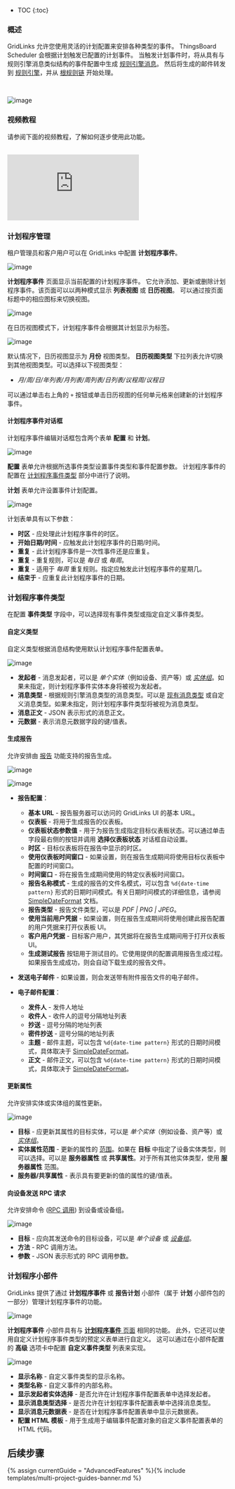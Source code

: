 * TOC
{:toc}

### 概述

GridLinks 允许您使用灵活的计划配置来安排各种类型的事件。
ThingsBoard Scheduler 会根据计划触发已配置的计划事件。
当触发计划事件时，将从具有与规则引擎消息类似结构的事件配置中生成 [规则引擎消息](/docs/{{docsPrefix}}user-guide/rule-engine-2-0/overview/#rule-engine-message)。
然后将生成的邮件转发到 [规则引擎](/docs/{{docsPrefix}}user-guide/rule-engine-2-0/re-getting-started/)，并从 [根规则链](/docs/{{docsPrefix}}user-guide/rule-engine-2-0/overview/#rule-chain) 开始处理。

<br>

![image](/images/user-guide/scheduler.svg)

### 视频教程

请参阅下面的视频教程，了解如何逐步使用此功能。

<br>
<div id="video">
    <div id="video_wrapper">
        <iframe src="https://www.youtube.com/embed/RnHAao8yET4" frameborder="0" allowfullscreen></iframe>
    </div>
</div>

### 计划程序管理

租户管理员和客户用户可以在 GridLinks 中配置 **计划程序事件**。

![image](/images/user-guide/ui/scheduler.png)

**计划程序事件** 页面显示当前配置的计划程序事件。
它允许添加、更新或删除计划程序事件。该页面可以以两种模式显示 **列表视图** 或 **日历视图**。
可以通过按页面标题中的相应图标来切换视图。

![image](/images/user-guide/ui/scheduler-view-buttons.png)

在日历视图模式下，计划程序事件会根据其计划显示为标签。

![image](/images/user-guide/ui/scheduler-calendar-view.png)

默认情况下，日历视图显示为 **月份** 视图类型。
**日历视图类型** 下拉列表允许切换到其他视图类型。可以选择以下视图类型：

- *月/周/日/年列表/月列表/周列表/日列表/议程周/议程日*

可以通过单击右上角的 `+` 按钮或单击日历视图的任何单元格来创建新的计划程序事件。

#### 计划程序事件对话框

计划程序事件编辑对话框包含两个表单 **配置** 和 **计划**。

![image](/images/user-guide/ui/scheduler-event-dialog.png)

**配置** 表单允许根据所选事件类型设置事件类型和事件配置参数。
计划程序事件的配置在 [计划程序事件类型](#scheduler-event-types) 部分中进行了说明。

**计划** 表单允许设置事件计划配置。

![image](/images/user-guide/ui/scheduler-event-schedule.png)

计划表单具有以下参数：

- **时区** - 应处理此计划程序事件的时区。
- **开始日期/时间** - 应触发此计划程序事件的日期/时间。
- **重复** - 此计划程序事件是一次性事件还是应重复。
- **重复** - 重复规则，可以是 *每日* 或 *每周*。
- **重复** - 适用于 *每周* 重复规则。指定应触发此计划程序事件的星期几。
- **结束于** - 应重复此计划程序事件的日期。


### 计划程序事件类型

在配置 **事件类型** 字段中，可以选择现有事件类型或指定自定义事件类型。

#### 自定义类型

自定义类型根据消息结构使用默认计划程序事件配置表单。

![image](/images/user-guide/ui/scheduler-custom-event-type.png)

- **发起者** - 消息发起者，可以是 *单个实体*（例如设备、资产等）或 [*实体组*](/docs/{{docsPrefix}}user-guide/groups/)。如果未指定，则计划程序事件实体本身将被视为发起者。
- **消息类型** - 根据规则引擎消息类型的消息类型。可以是 [现有消息类型](/docs/{{docsPrefix}}user-guide/rule-engine-2-0/overview/#predefined-message-types) 或自定义消息类型。如果未指定，则计划程序事件类型将被视为消息类型。
- **消息正文** - JSON 表示形式的消息正文。
- **元数据** - 表示消息元数据字段的键/值表。

#### 生成报告

允许安排由 [报告](/docs/{{docsPrefix}}user-guide/reporting/#generate-report-rule-chain) 功能支持的报告生成。

![image](/images/user-guide/ui/scheduler-generate-report-event-type-report-config.png)

![image](/images/user-guide/ui/scheduler-generate-report-event-type-email-config.png)

- **报告配置**：
    - **基本 URL** - 报告服务器可以访问的 GridLinks UI 的基本 URL。
    - **仪表板** - 将用于生成报告的仪表板。
    - **仪表板状态参数值** - 用于为报告生成指定目标仪表板状态。可以通过单击字段最右侧的按钮并调用 **选择仪表板状态** 对话框自动设置。
    - **时区** - 目标仪表板将在报告中显示的时区。
    - **使用仪表板时间窗口** - 如果设置，则在报告生成期间将使用目标仪表板中配置的时间窗口。
    - **时间窗口** - 将在报告生成期间使用的特定仪表板时间窗口。
    - **报告名称模式** - 生成的报告的文件名模式，可以包含 `%d{date-time pattern}` 形式的日期时间模式。有关日期时间模式的详细信息，请参阅 [SimpleDateFormat](https://docs.oracle.com/javase/8/docs/api/java/text/SimpleDateFormat.html) 文档。
    - **报告类型** - 报告文件类型，可以是 *PDF \| PNG \| JPEG*。
    - **使用当前用户凭据** - 如果设置，则在报告生成期间将使用创建此报告配置的用户凭据来打开仪表板 UI。
    - **客户用户凭据** - 目标客户用户，其凭据将在报告生成期间用于打开仪表板 UI。
    - **生成测试报告** 按钮用于测试目的。它使用提供的配置调用报告生成过程。如果报告生成成功，则会自动下载生成的报告文件。

- **发送电子邮件** - 如果设置，则会发送带有附件报告文件的电子邮件。

- **电子邮件配置**：
    - **发件人** - 发件人地址
    - **收件人** - 收件人的逗号分隔地址列表
    - **抄送** - 逗号分隔的地址列表
    - **密件抄送** - 逗号分隔的地址列表
    - **主题** - 邮件主题，可以包含 `%d{date-time pattern}` 形式的日期时间模式，具体取决于 [SimpleDateFormat](https://docs.oracle.com/javase/8/docs/api/java/text/SimpleDateFormat.html)。
    - **正文** - 邮件正文，可以包含 `%d{date-time pattern}` 形式的日期时间模式，具体取决于 [SimpleDateFormat](https://docs.oracle.com/javase/8/docs/api/java/text/SimpleDateFormat.html)。

#### 更新属性

允许安排实体或实体组的属性更新。

![image](/images/user-guide/ui/scheduler-update-attributes-event-type.png)

- **目标** - 应更新其属性的目标实体，可以是 *单个实体*（例如设备、资产等）或 [*实体组*](/docs/{{docsPrefix}}user-guide/groups/)。
- **实体属性范围** - 更新的属性的 [范围](/docs/{{docsPrefix}}user-guide/attributes/#attribute-types)。如果在 **目标** 中指定了设备实体类型，则可以选择。可以是 **服务器属性** 或 **共享属性**。对于所有其他实体类型，使用 **服务器属性** 范围。
- **服务器/共享属性** - 表示具有要更新的值的属性的键/值表。

#### 向设备发送 RPC 请求

允许安排命令 ([RPC 调用](/docs/{{docsPrefix}}user-guide/rpc/#server-side-rpc-api)) 到设备或设备组。

![image](/images/user-guide/ui/scheduler-send-rpc-request-event-type.png)

- **目标** - 应向其发送命令的目标设备，可以是 *单个设备* 或 [*设备组*](/docs/{{docsPrefix}}user-guide/groups/)。
- **方法** - RPC 调用方法。
- **参数** - JSON 表示形式的 RPC 调用参数。

### 计划程序小部件

GridLinks 提供了通过 **计划程序事件** 或 **报告计划** 小部件（属于 **计划** 小部件包的一部分）管理计划程序事件的功能。

![image](/images/user-guide/ui/scheduler-scheduler-events-widget.png)

**计划程序事件** 小部件具有与 [**计划程序事件** 页面](#scheduler-administration) 相同的功能。
此外，它还可以使用自定义计划程序事件类型的预定义表单进行自定义。
这可以通过在小部件配置的 **高级** 选项卡中配置 **自定义事件类型** 列表来实现。

![image](/images/user-guide/ui/scheduler-scheduler-events-widget-custom-types.png)

- **显示名称** - 自定义事件类型的显示名称。
- **类型名称** - 自定义事件的内部名称。
- **显示发起者实体选择** - 是否允许在计划程序事件配置表单中选择发起者。
- **显示消息类型选择** - 是否允许在计划程序事件配置表单中选择消息类型。
- **显示消息元数据表** - 是否在计划程序事件配置表单中显示元数据表。
- **配置 HTML 模板** - 用于生成用于编辑事件配置对象的自定义事件配置表单的 HTML 代码。

## 后续步骤

{% assign currentGuide = "AdvancedFeatures" %}{% include templates/multi-project-guides-banner.md %}
